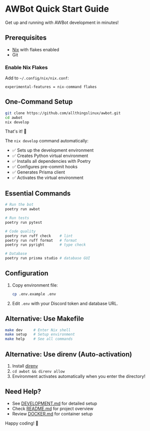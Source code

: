 # AWBot Quick Start Guide

Get up and running with AWBot development in minutes!

## Prerequisites

- [Nix](https://nixos.org/download.html) with flakes enabled
- Git

### Enable Nix Flakes

Add to `~/.config/nix/nix.conf`:
```
experimental-features = nix-command flakes
```

## One-Command Setup

```bash
git clone https://github.com/allthingslinux/awbot.git
cd awbot
nix develop
```

That's it! 🎉

The `nix develop` command automatically:
- ✅ Sets up the development environment
- ✅ Creates Python virtual environment
- ✅ Installs all dependencies with Poetry
- ✅ Configures pre-commit hooks
- ✅ Generates Prisma client
- ✅ Activates the virtual environment

## Essential Commands

```bash
# Run the bot
poetry run awbot

# Run tests
poetry run pytest

# Code quality
poetry run ruff check    # lint
poetry run ruff format   # format
poetry run pyright       # type check

# Database
poetry run prisma studio # database GUI
```

## Configuration

1. Copy environment file:
   ```bash
   cp .env.example .env
   ```

2. Edit `.env` with your Discord token and database URL.

## Alternative: Use Makefile

```bash
make dev     # Enter Nix shell
make setup   # Setup environment
make help    # See all commands
```

## Alternative: Use direnv (Auto-activation)

1. Install [direnv](https://direnv.net/docs/installation.html)
2. `cd awbot && direnv allow`
3. Environment activates automatically when you enter the directory!

## Need Help?

- See [DEVELOPMENT.md](DEVELOPMENT.md) for detailed setup
- Check [README.md](README.md) for project overview
- Review [DOCKER.md](DOCKER.md) for container setup

Happy coding! 🚀